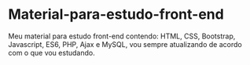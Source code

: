 # Material-para-estudo-front-end
Meu material para estudo front-end contendo: HTML, CSS, Bootstrap, Javascript, ES6, PHP, Ajax e MySQL, vou sempre atualizando de acordo com o que vou estudando.
